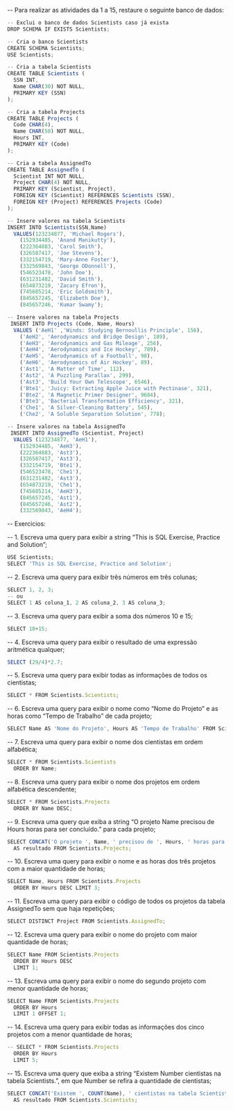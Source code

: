 -- Para realizar as atividades da 1 a 15, restaure o seguinte banco de dados:
```js
-- Exclui o banco de dados Scientists caso já exista
DROP SCHEMA IF EXISTS Scientists;

-- Cria o banco Scientists
CREATE SCHEMA Scientists;
USE Scientists;

-- Cria a tabela Scientists
CREATE TABLE Scientists (
  SSN INT,
  Name CHAR(30) NOT NULL,
  PRIMARY KEY (SSN)
);

-- Cria a tabela Projects
CREATE TABLE Projects (
  Code CHAR(4),
  Name CHAR(50) NOT NULL,
  Hours INT,
  PRIMARY KEY (Code)
);

-- Cria a tabela AssignedTo
CREATE TABLE AssignedTo (
  Scientist INT NOT NULL,
  Project CHAR(4) NOT NULL,
  PRIMARY KEY (Scientist, Project),
  FOREIGN KEY (Scientist) REFERENCES Scientists (SSN),
  FOREIGN KEY (Project) REFERENCES Projects (Code)
);

-- Insere valores na tabela Scientists
INSERT INTO Scientists(SSN,Name)
  VALUES(123234877, 'Michael Rogers'),
    (152934485, 'Anand Manikutty'),
    (222364883, 'Carol Smith'),
    (326587417, 'Joe Stevens'),
    (332154719, 'Mary-Anne Foster'),
    (332569843, 'George ODonnell'),
    (546523478, 'John Doe'),
    (631231482, 'David Smith'),
    (654873219, 'Zacary Efron'),
    (745685214, 'Eric Goldsmith'),
    (845657245, 'Elizabeth Doe'),
    (845657246, 'Kumar Swamy');

-- Insere valores na tabela Projects
 INSERT INTO Projects (Code, Name, Hours)
  VALUES ('AeH1' ,'Winds: Studying Bernoullis Principle', 156),
    ('AeH2', 'Aerodynamics and Bridge Design', 189),
    ('AeH3', 'Aerodynamics and Gas Mileage', 256),
    ('AeH4', 'Aerodynamics and Ice Hockey', 789),
    ('AeH5', 'Aerodynamics of a Football', 98),
    ('AeH6', 'Aerodynamics of Air Hockey', 89),
    ('Ast1', 'A Matter of Time', 112),
    ('Ast2', 'A Puzzling Parallax', 299),
    ('Ast3', 'Build Your Own Telescope', 6546),
    ('Bte1', 'Juicy: Extracting Apple Juice with Pectinase', 321),
    ('Bte2', 'A Magnetic Primer Designer', 9684),
    ('Bte3', 'Bacterial Transformation Efficiency', 321),
    ('Che1', 'A Silver-Cleaning Battery', 545),
    ('Che2', 'A Soluble Separation Solution', 778);

-- Insere valores na tabela AssignedTo
 INSERT INTO AssignedTo (Scientist, Project)
  VALUES (123234877, 'AeH1'),
    (152934485, 'AeH3'),
    (222364883, 'Ast3'),
    (326587417, 'Ast3'),
    (332154719, 'Bte1'),
    (546523478, 'Che1'),
    (631231482, 'Ast3'),
    (654873219, 'Che1'),
    (745685214, 'AeH3'),
    (845657245, 'Ast1'),
    (845657246, 'Ast2'),
    (332569843, 'AeH4');
```
-- Exercicios: 

-- 1. Escreva uma query para exibir a string “This is SQL Exercise, Practice and Solution”;
```js
USE Scientists;
SELECT 'This is SQL Exercise, Practice and Solution';
```

-- 2. Escreva uma query para exibir três números em três colunas;
```js
SELECT 1, 2, 3;
-- ou
SELECT 1 AS coluna_1, 2 AS coluna_2, 3 AS coluna_3;
```

-- 3. Escreva uma query para exibir a soma dos números 10 e 15;
```js
SELECT 10+15;
```

-- 4. Escreva uma query para exibir o resultado de uma expressão aritmética qualquer;
```js
SELECT (29/4)*2.7;
```

-- 5. Escreva uma query para exibir todas as informações de todos os cientistas;
```js
SELECT * FROM Scientists.Scientists;
```

-- 6. Escreva uma query para exibir o nome como “Nome do Projeto” e as horas como “Tempo de Trabalho” de cada projeto;
```js
SELECT Name AS 'Nome do Projeto', Hours AS 'Tempo de Trabalho' FROM Scientists.Projects;
```

-- 7. Escreva uma query para exibir o nome dos cientistas em ordem alfabética;
```js
SELECT * FROM Scientists.Scientists 
  ORDER BY Name;
```

-- 8. Escreva uma query para exibir o nome dos projetos em ordem alfabética descendente;
```js
SELECT * FROM Scientists.Projects 
  ORDER BY Name DESC;
```

-- 9. Escreva uma query que exiba a string “O projeto Name precisou de Hours horas para ser concluído.” para cada projeto;
```js
SELECT CONCAT('O projeto ', Name, ' precisou de ', Hours, ' horas para ser concluído.') 
  AS resultado FROM Scientists.Projects;
```

-- 10. Escreva uma query para exibir o nome e as horas dos três projetos com a maior quantidade de horas;
```js
SELECT Name, Hours FROM Scientists.Projects 
  ORDER BY Hours DESC LIMIT 3;
```

-- 11. Escreva uma query para exibir o código de todos os projetos da tabela AssignedTo sem que haja repetições;
```js
SELECT DISTINCT Project FROM Scientists.AssignedTo;
```

-- 12. Escreva uma query para exibir o nome do projeto com maior quantidade de horas;
```js
SELECT Name FROM Scientists.Projects 
  ORDER BY Hours DESC 
  LIMIT 1;
```

-- 13. Escreva uma query para exibir o nome do segundo projeto com menor quantidade de horas;
```js
SELECT Name FROM Scientists.Projects 
  ORDER BY Hours 
  LIMIT 1 OFFSET 1;
```

-- 14. Escreva uma query para exibir todas as informações dos cinco projetos com a menor quantidade de horas;
```js
-- SELECT * FROM Scientists.Projects 
  ORDER BY Hours 
  LIMIT 5;
```

-- 15. Escreva uma query que exiba a string “Existem Number cientistas na tabela Scientists.”, em que Number se refira a quantidade de cientistas;
```js
SELECT CONCAT('Existem ', COUNT(Name), ' cientistas na tabela Scientists.') 
  AS resultado FROM Scientists.Scientists;
```
